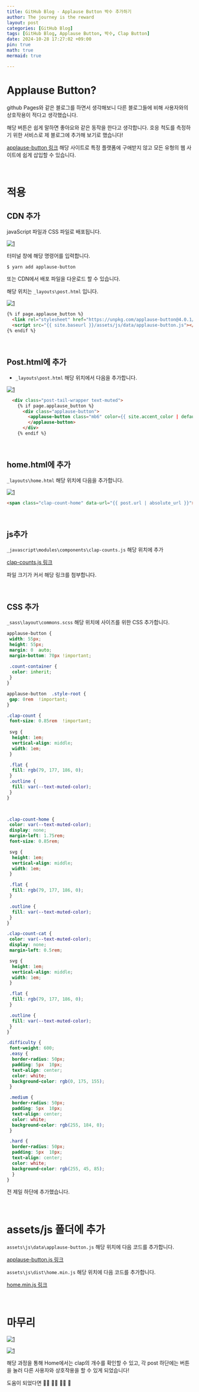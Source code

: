 ```yaml
---
title: GitHub Blog - Applause Button 박수 추가하기
author: The journey is the reward
layout: post
categories: [GitHub Blog]
tags: [GitHub Blog, Applause Button, 박수, Clap Button]
date: 2024-10-28 17:27:02 +09:00
pin: true
math: true
mermaid: true

---
```


# Applause Button? 

github Pages와 같은 블로그를 하면서 생각해보니 다른 블로그들에 비해 사용자와의 상호작용이 적다고 생각했습니다.

해당 버튼은 쉽게 말하면 좋아요와 같은 동작을 한다고 생각합니다. 호응 척도를 측정하기 위한 서비스로 제 블로그에 추가해 보기로 했습니다!  

[applause-button 링크](https://applause-button.com/) 해당 사이트로 특정 플랫폼에 구애받지 않고 모든 유형의 웹 사이트에 쉽게 삽입할 수 있습니다.


<br>

# 적용

## CDN 추가

javaScript 파일과 CSS 파일로 배포됩니다.

<a href="https://github.com/LeeNaYoung240/LeeNaYoung240.github.io/assets/107848521/1fc08319-a08f-4bd7-9992-b82a0a501e56" class="popup img-link"><img src="https://github.com/user-attachments/assets/1fc08319-a08f-4bd7-9992-b82a0a501e56" alt="1" loading="lazy"></a>

터미널 창에 해당 명령어를 입력합니다.

```bash
$ yarn add applause-button
```

또는 CDN에서 배포 파일을 다운로드 할 수 있습니다.

해당 위치는 `_layouts\post.html` 입니다.

<a href="https://github.com/LeeNaYoung240/LeeNaYoung240.github.io/assets/107848521/73f3fa72-266f-48ac-8657-8ea3eb970b00" class="popup img-link"><img src="https://github.com/user-attachments/assets/73f3fa72-266f-48ac-8657-8ea3eb970b00" alt="1" loading="lazy"></a>


```html
{% if page.applause_button %}
  <link rel="stylesheet" href="https://unpkg.com/applause-button@4.0.1/dist/applause-button.css">
  <script src="{{ site.baseurl }}/assets/js/data/applause-button.js"></script>
{% endif %}
```

<br>

## Post.html에 추가

- `_layouts\post.html` 해당 위치에서 다음을 추가합니다.

<a href="https://github.com/LeeNaYoung240/LeeNaYoung240.github.io/assets/107848521/4d190408-06ba-41e2-aa95-852d86b6af1a" class="popup img-link"><img src="https://github.com/user-attachments/assets/4d190408-06ba-41e2-aa95-852d86b6af1a" alt="1" loading="lazy"></a>


```html
  <div class="post-tail-wrapper text-muted">
    {% if page.applause_button %}
      <div class="applause-button">
        <applause-button class="mb6" color={{ site.accent_color | default:'rgb(79,177,186)' }} url={{ page.url | absolute_url }}>
        </applause-button>
      </div>
    {% endif %}
```

<br>

## home.html에 추가

`_layouts\home.html` 해당 위치에 다음을 추가합니다.

<a href="https://github.com/LeeNaYoung240/LeeNaYoung240.github.io/assets/107848521/e60d38f1-0b54-41c9-9e50-eb0ef0985f58" class="popup img-link"><img src="https://github.com/user-attachments/assets/e60d38f1-0b54-41c9-9e50-eb0ef0985f58" alt="1" loading="lazy"></a>

```html
<span class="clap-count-home" data-url="{{ post.url | absolute_url }}"></span>
```

<br>

## js추가

`_javascript\modules\components\clap-counts.js` 해당 위치에 추가


[clap-counts.js 링크](https://github.com/LeeNaYoung240/LeeNaYoung240.github.io/blob/main/_javascript/modules/components/clap-counts.js)

파일 크기가 커서 해당 링크를 첨부합니다.

<br>


## CSS 추가

`_sass\layout\commons.scss` 해당 위치에 사이즈를 위한 CSS 추가합니다.



```css
applause-button {
 width: 55px;
 height: 55px;
 margin: 0  auto;
 margin-bottom: 70px !important;
 
 .count-container {
  color: inherit;
 }
}

applause-button  .style-root {
 gap: 0rem  !important;
}

.clap-count {
 font-size: 0.85rem  !important;
 
 svg {
  height: 1em;
  vertical-align: middle;
  width: 1em;
 }

 .flat {
  fill: rgb(79, 177, 186, 0);
 }
 .outline {
  fill: var(--text-muted-color);
 }
}

  

.clap-count-home {
 color: var(--text-muted-color);
 display: none;
 margin-left: 1.75rem;
 font-size: 0.85rem;

 svg {
  height: 1em;
  vertical-align: middle;
  width: 1em;
 }

 .flat {
  fill: rgb(79, 177, 186, 0);
 }

 .outline {
  fill: var(--text-muted-color);
 }
}

.clap-count-cat {
 color: var(--text-muted-color);
 display: none;
 margin-left: 0.5rem;

 svg {
  height: 1em;
  vertical-align: middle;
  width: 1em;
 }

 .flat {
  fill: rgb(79, 177, 186, 0);
 }

 .outline {
  fill: var(--text-muted-color);
 }
}

.difficulty {
 font-weight: 600;
 .easy {
  border-radius: 50px;
  padding: 5px  10px;
  text-align: center;
  color: white;
  background-color: rgb(0, 175, 155);
 }

 .medium {
  border-radius: 50px;
  padding: 5px  10px;
  text-align: center;
  color: white;
  background-color: rgb(255, 184, 0);
 }

 .hard {
  border-radius: 50px;
  padding: 5px  10px;
  text-align: center;
  color: white;
  background-color: rgb(255, 45, 85);
  }
}
```

전 제일 하단에 추가했습니다.

<br>

# assets/js 폴더에 추가

`assets\js\data\applause-button.js` 해당 위치에 다음 코드를 추가합니다.

[applause-button.js 링크](https://github.com/LeeNaYoung240/LeeNaYoung240.github.io/blob/main/assets/js/data/applause-button.js)

`assets\js\dist\home.min.js` 해당 위치에 다음 코드를 추가합니다.

[home.min.js 링크](https://github.com/LeeNaYoung240/LeeNaYoung240.github.io/blob/main/assets/js/dist/home.min.js)

<br>

# 마무리

<a href="https://github.com/LeeNaYoung240/LeeNaYoung240.github.io/assets/107848521/876c4f5f-0e05-4682-b9eb-a2909b60781a" class="popup img-link"><img src="https://github.com/user-attachments/assets/876c4f5f-0e05-4682-b9eb-a2909b60781a" alt="1" loading="lazy"></a>

<a href="https://github.com/LeeNaYoung240/LeeNaYoung240.github.io/assets/107848521/f99488ec-c2b3-40a0-8527-034ec1b709e8" class="popup img-link"><img src="https://github.com/user-attachments/assets/f99488ec-c2b3-40a0-8527-034ec1b709e8" alt="1" loading="lazy"></a>

해당 과정을 통해 Home에서는 clap의 개수를 확인할 수 있고, 각 post 하단에는 버튼을 눌러 다른 사용자와 상호작용을 할 수 있게 되었습니다! 

도움이 되었다면 👏🏻 👏🏻 👏🏻 🤍